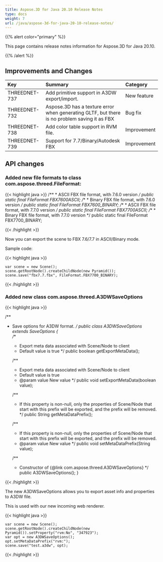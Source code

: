 ```yaml
---
title: Aspose.3D for Java 20.10 Release Notes
type: docs
weight: 7
url: /java/aspose-3d-for-java-20-10-release-notes/
---
```


{{% alert color="primary" %}}

This page contains release notes information for Aspose.3D for Java 20.10.

{{% /alert %}}
## **Improvements and Changes**

|**Key**|**Summary**|**Category**|
| :- | :- | :- |
|THREEDNET-737 | Add primitive support in A3DW export/import. | New feature
|THREEDNET-732 | Aspose.3D has a texture error when generating GLTF, but there is no problem saving it as FBX | Bug fix
|THREEDNET-738 | Add color table support in RVM file. | Improvement 
|THREEDNET-739 | Support for 7.7/Binary/Autodesk FBX | Improvement


## API changes ##

### Added new file formats to class com.aspose.threed.FileFormat:

{{< highlight java >}}
    /**
     * ASCII FBX file format, with 7.6.0 version
     */
    public static final FileFormat FBX7600ASCII;
    /**
     * Binary FBX file format, with 7.6.0 version
     */
    public static final FileFormat FBX7600_BINARY;
    /**
     * ASCII FBX file format, with 7.7.0 version
     */
    public static final FileFormat FBX7700ASCII;
    /**
     * Binary FBX file format, with 7.7.0 version
     */
    public static final FileFormat FBX7700_BINARY;

{{< /highlight >}}

Now you can export the scene to FBX 7.6/7.7 in ASCII/Binary mode.

Sample code:

{{< highlight java >}}

    var scene = new Scene();
    scene.getRootNode().createChildNode(new Pyramid());
    scene.save("fbx7.7.fbx", FileFormat.FBX7700_BINARY);

{{< /highlight >}}


### Added new class com.aspose.threed.A3DWSaveOptions

{{< highlight java >}}


/**
 * Save options for A3DW format.
 */
public class A3DWSaveOptions extends SaveOptions
{    
    /**
     * Export meta data associated with Scene/Node to client
     * Default value is true
     */
    public boolean getExportMetaData();

    /**
     * Export meta data associated with Scene/Node to client
     * Default value is true
     * @param value New value
     */
    public void setExportMetaData(boolean value);

    /**
     * If this property is non-null, only the properties of Scene/Node that start with this prefix will be exported, and the prefix will be removed.
     */
    public String getMetaDataPrefix();

    /**
     * If this property is non-null, only the properties of Scene/Node that start with this prefix will be exported, and the prefix will be removed.
     * @param value New value
     */
    public void setMetaDataPrefix(String value);

    /**
     * Constructor of {@link com.aspose.threed.A3DWSaveOptions}
     */
    public A3DWSaveOptions();
}

{{< /highlight >}}

The new A3DWSaveOptions allows you to export asset info and properties to A3DW file.

This is used with our new incoming web renderer.

{{< highlight java >}}

    var scene = new Scene();
    scene.getRootNode().createChildNode(new Pyramid()).setProperty("rvm:No", "347923");
    var opt = new A3DWSaveOptions();
    opt.setMetaDataPrefix("rvm:");
    scene.save("test.a3dw", opt);

{{< /highlight >}}

